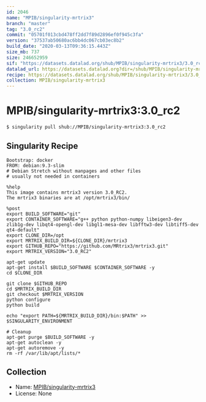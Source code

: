 ```yaml
---
id: 2046
name: "MPIB/singularity-mrtrix3"
branch: "master"
tag: "3.0_rc2"
commit: "05701f013cbd478ff2dd7f89d2896ef0f945c3fa"
version: "37537ab50680ac6bb4dc067cb03ec8b2"
build_date: "2020-03-13T09:36:15.443Z"
size_mb: 737
size: 246652959
sif: "https://datasets.datalad.org/shub/MPIB/singularity-mrtrix3/3.0_rc2/2020-03-13-05701f01-37537ab5/37537ab50680ac6bb4dc067cb03ec8b2.simg"
datalad_url: https://datasets.datalad.org?dir=/shub/MPIB/singularity-mrtrix3/3.0_rc2/2020-03-13-05701f01-37537ab5/
recipe: https://datasets.datalad.org/shub/MPIB/singularity-mrtrix3/3.0_rc2/2020-03-13-05701f01-37537ab5/Singularity
collection: MPIB/singularity-mrtrix3
---
```


# MPIB/singularity-mrtrix3:3.0_rc2

```bash
$ singularity pull shub://MPIB/singularity-mrtrix3:3.0_rc2
```

## Singularity Recipe

```singularity
Bootstrap: docker
FROM: debian:9.3-slim
# Debian Stretch without manpages and other files
# usually not needed in containers

%help
This image contains mrtrix3 version 3.0_RC2.
The mrtrix3 binaries are at /opt/mrtrix3/bin/

%post
export BUILD_SOFTWARE="git"
export CONTAINER_SOFTWARE="g++ python python-numpy libeigen3-dev zlib1g-dev libqt4-opengl-dev libgl1-mesa-dev libfftw3-dev libtiff5-dev qt4-default"
export CLONE_DIR=/opt
export MRTRIX_BUILD_DIR=${CLONE_DIR}/mrtrix3
export GITHUB_REPO="https://github.com/MRtrix3/mrtrix3.git"
export MRTRIX_VERSION="3.0_RC2"

apt-get update
apt-get install $BUILD_SOFTWARE $CONTAINER_SOFTWARE -y
cd $CLONE_DIR

git clone $GITHUB_REPO
cd $MRTRIX_BUILD_DIR
git checkout $MRTRIX_VERSION
python configure
python build

echo "export PATH=${MRTRIX_BUILD_DIR}/bin:$PATH" >> $SINGULARITY_ENVIRONMENT

# Cleanup
apt-get purge $BUILD_SOFTWARE -y
apt-get autoclean -y
apt-get autoremove -y
rm -rf /var/lib/apt/lists/*
```

## Collection

 - Name: [MPIB/singularity-mrtrix3](https://github.com/MPIB/singularity-mrtrix3)
 - License: None

